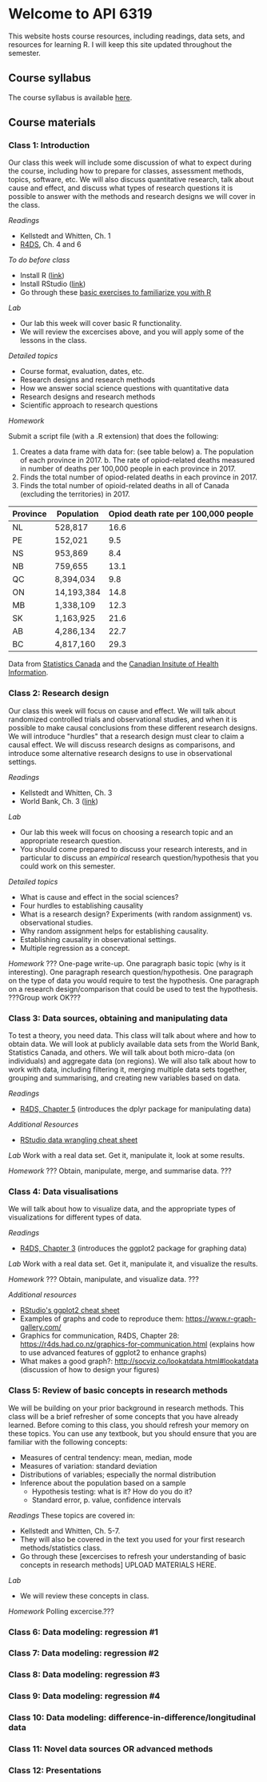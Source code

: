 # Welcome to API 6319

This website hosts course resources, including readings, data sets, and resources for learning R.  I will keep this site updated throughout the semester.

## Course syllabus

The course syllabus is available [here](https://www.dropbox.com/s/4vv7eqs66glayji/Detailed%20course%20syllabus.docx?dl=0).

## Course materials

### Class 1: Introduction
Our class this week will include some discussion of what to expect during the course, including how to prepare for classes, assessment methods, topics, software, etc.  We will also discuss quantitative research, talk about cause and effect, and discuss what types of research questions it is possible to answer with the methods and research designs we will cover in the class.

*Readings*
- Kellstedt and Whitten, Ch. 1
- [R4DS](https://r4ds.had.co.nz/), Ch. 4 and 6

*To do before class*
- Install R ([link](https://cloud.r-project.org/))
- Install RStudio ([link](https://www.rstudio.com/products/rstudio/download/))
- Go through these [basic exercises to familiarize you with R](http://htmlpreview.github.io/?https://github.com/nicrivers/uo_api_6319/blob/master/R_session_1.html)

*Lab*
- Our lab this week will cover basic R functionality.
- We will review the excercises above, and you will apply some of the lessons in the class.

*Detailed topics*
- Course format, evaluation, dates, etc.
- Research designs and research methods
- How we answer social science questions with quantitative data
- Research designs and research methods
- Scientific approach to research questions

*Homework*

Submit a script file (with a .R extension) that does the following:
1. Creates a data frame with data for: (see table below)
    a. The population of each province in 2017.
    b. The rate of opiod-related deaths measured in number of deaths per 100,000 people in each province in 2017.
2. Finds the total number of opiod-related deaths in each province in 2017.
3. Finds the total number of opioid-related deaths in all of Canada (excluding the territories) in 2017.

| Province | Population | Opiod death rate per 100,000 people |
|----------|------------|-------------------------------------|
|    NL    | 528,817    | 16.6                                |
|    PE    | 152,021    | 9.5                                 |
|    NS    | 953,869    | 8.4                                 |
|    NB    | 759,655    | 13.1                                |
|    QC    | 8,394,034  |9.8                                  |
| ON       | 14,193,384 | 14.8                                |
| MB       | 1,338,109  |12.3                                 |
| SK       | 1,163,925  | 21.6                                |
| AB       | 4,286,134  | 22.7                                |
|BC        | 4,817,160  | 29.3                                |

Data from [Statistics Canada](https://www150.statcan.gc.ca/n1/pub/12-581-x/2018000/pop-eng.htm?HPA=1) and the [Canadian Insitute of Health Information](https://www.cihi.ca/sites/default/files/document/opioid-related-harms-report-2018-en-web.pdf).


### Class 2: Research design
Our class this week will focus on cause and effect.  We will talk about randomized controlled trials and observational studies, and when it is possible to make causal conclusions from these different research designs.  We will introduce "hurdles" that a research design must clear to claim a causal effect.  We will discuss research designs as comparisons, and introduce some alternative research designs to use in observational settings.

*Readings*
- Kellstedt and Whitten, Ch. 3
- World Bank, Ch. 3 ([link](http://documents.worldbank.org/curated/en/698441474029568469/pdf/108270-PUB-Box396299B-PUBLIC-PUBDATE-9-13-16.pdf))

*Lab*
- Our lab this week will focus on choosing a research topic and an appropriate research question.
- You should come prepared to discuss your research interests, and in particular to discuss an *empirical* research question/hypothesis that you could work on this semester.

*Detailed topics*
- What is cause and effect in the social sciences?
- Four hurdles to establishing causality
- What is a research design? Experiments (with random assignment) vs. observational studies.
- Why random assignment helps for establishing causality.
- Establishing causality in observational settings.
- Multiple regression as a concept.

*Homework*
??? One-page write-up. One paragraph basic topic (why is it interesting). One paragraph research question/hypothesis. One paragraph on the type of data you would require to test the hypothesis.  One paragraph on a research design/comparison that could be used to test the hypothesis. ???Group work OK???


### Class 3: Data sources, obtaining and manipulating data
To test a theory, you need data. This class will talk about where and how to obtain data.  We will look at publicly available data sets from the World Bank, Statistics Canada, and others.  We will talk about both micro-data (on individuals) and aggregate data (on regions).  We will also talk about how to work with data, including filtering it, merging multiple data sets together, grouping and summarising, and creating new variables based on data.

*Readings*
- [R4DS, Chapter 5](https://r4ds.had.co.nz/transform.html) (introduces the dplyr package for manipulating data)

*Additional Resources*
- [RStudio data wrangling cheat sheet](https://www.rstudio.com/wp-content/uploads/2015/02/data-wrangling-cheatsheet.pdf)

*Lab*
Work with a real data set.  Get it, manipulate it, look at some results.

*Homework*
??? Obtain, manipulate, merge, and summarise data. ???

### Class 4: Data visualisations
We will talk about how to visualize data, and the appropriate types of visualizations for different types of data.

*Readings*
- [R4DS, Chapter 3](https://r4ds.had.co.nz/data-visualisation.html) (introduces the ggplot2 package for graphing data)

*Lab*
Work with a real data set. Get it, manipulate it, and visualize the results.

*Homework*
??? Obtain, manipulate, and visualize data. ???

*Additional resources*
- [RStudio's ggplot2 cheat sheet](https://www.rstudio.com/wp-content/uploads/2015/03/ggplot2-cheatsheet.pdf)
- Examples of graphs and code to reproduce them: https://www.r-graph-gallery.com/
- Graphics for communication, R4DS, Chapter 28: https://r4ds.had.co.nz/graphics-for-communication.html (explains how to use advanced features of ggplot2 to enhance graphs)
- What makes a good graph?: http://socviz.co/lookatdata.html#lookatdata (discussion of how to design your figures)

### Class 5: Review of basic concepts in research methods
We will be building on your prior background in research methods.  This class will be a brief refresher of some concepts that you have already learned.  Before coming to this class, you should refresh your memory on these topics.  You can use any textbook, but you should ensure that you are familiar with the following concepts:
- Measures of central tendency: mean, median, mode
- Measures of variation: standard deviation
- Distributions of variables; especially the normal distribution
- Inference about the population based on a sample
  - Hypothesis testing: what is it? How do you do it?
  - Standard error, p. value, confidence intervals

*Readings*
These topics are covered in:
- Kellstedt and Whitten, Ch. 5-7.
- They will also be covered in the text you used for your first research methods/statistics class.
- Go through these [excercises to refresh your understanding of basic concepts in research methods] UPLOAD MATERIALS HERE.

*Lab*
- We will review these concepts in class.

*Homework*
Polling excercise.???

### Class 6: Data modeling: regression #1


### Class 7: Data modeling: regression #2


### Class 8: Data modeling: regression #3


### Class 9: Data modeling: regression #4


### Class 10: Data modeling: difference-in-difference/longitudinal data


### Class 11: Novel data sources OR advanced methods


### Class 12: Presentations
